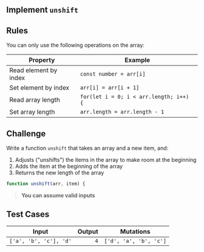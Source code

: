 Implement `unshift`
---

## Rules

You can only use the following operations on the array:

Property | Example
---|---
Read element by index | `const number = arr[i]`
Set element by index | `arr[i] = arr[i + 1]`
Read array length | `for(let i = 0; i < arr.length; i++) {`
Set array length | `arr.length = arr.length - 1`

## Challenge

Write a function `unshift` that takes an array and a new item, and:
1. Adjusts ("unshifts") the items in the array to make room at the beginning
1. Adds the item at the beginning of the array
1. Returns the new length of the array

```js
function unshift(arr, item) {
```

> **You can assume valid inputs**

## Test Cases

Input | Output | Mutations
---|---:|---
`['a', 'b', 'c'], 'd'` | `4` | `['d', 'a', 'b', 'c']`